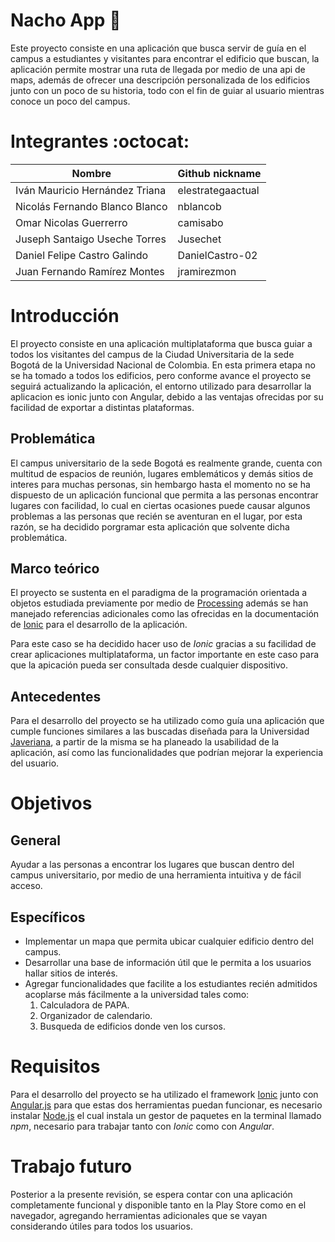 # Nacho App :school:

Este proyecto consiste en una aplicación que busca servir de guía en el campus a estudiantes y visitantes para encontrar el edificio que buscan, la aplicación permite mostrar una ruta de llegada por medio de una api de maps, además de ofrecer una descripción personalizada de los edificios junto con un poco de su historia, todo con el fin de guiar al usuario mientras conoce un poco del campus.

# Integrantes  :octocat:


|            Nombre                | Github nickname   |
|----------------------------------|-------------------|
| Iván Mauricio Hernández Triana   | elestrategaactual |
| Nicolás Fernando Blanco Blanco   |      nblancob     |
| Omar Nicolas Guerrerro           |     camisabo      |
| Juseph Santaigo Useche Torres    |     Jusechet      |
| Daniel Felipe Castro Galindo     |   DanielCastro-02 |
| Juan Fernando Ramírez Montes     |    jramirezmon    |


# Introducción

El proyecto consiste en una aplicación multiplataforma que busca guiar a todos los visitantes del campus de la Ciudad Universitaria de la sede Bogotá de la Universidad Nacional de Colombia. En esta primera etapa no se ha tomado a todos los edificios, pero conforme avance el proyecto se seguirá actualizando la aplicación, el entorno  utilizado para desarrollar la aplicacion es ionic junto con Angular, debido a las ventajas ofrecidas por su facilidad de exportar a distintas plataformas.

## Problemática

El campus universitario de la sede Bogotá es realmente grande, cuenta con multitud de espacios de reunión, lugares emblemáticos y demás sitios de interes para muchas personas, sin hembargo hasta el momento no se ha dispuesto de un aplicación funcional que permita a las personas encontrar lugares con facilidad, lo cual en ciertas ocasiones puede causar algunos problemas a las personas que recién se aventuran en el lugar, por esta razón, se ha decidido porgramar esta aplicación que solvente dicha problemática. 

## Marco teórico

El proyecto se sustenta en el paradigma de la programación orientada a objetos estudiada previamente por medio de [Processing](https://processing.org/tutorials/objects/) además se han manejado referencias adicionales como las ofrecidas en la documentación de [Ionic](https://ionicframework.com/docs) para el desarrollo de la aplicación.

Para este caso se ha decidido hacer uso de *Ionic* gracias a su facilidad de crear aplicaciones multiplataforma, un factor importante en este caso para que la apicación pueda ser consultada desde cualquier dispositivo.

## Antecedentes

Para el desarrollo del proyecto se ha utilizado como guía una aplicación que cumple funciones similares a las buscadas diseñada para la Universidad [Javeriana](https://play.google.com/store/apps/details?id=com.ionicframework.javemovil30721390&hl=es_CO), a partir de la misma se ha planeado la usabilidad de la aplicación, así como las funcionalidades que podrían mejorar la experiencia del usuario.

# Objetivos

## General

Ayudar a las personas a encontrar los lugares que buscan dentro del campus universitario, por medio de una herramienta intuitiva y de fácil acceso.

## Específicos

- Implementar un mapa que permita ubicar cualquier edificio dentro del campus.
- Desarrollar una base de información útil que le permita a los usuarios hallar sitios de interés.
- Agregar funcionalidades que facilite a los estudiantes recién admitidos acoplarse más fácilmente a la universidad tales como:
    1. Calculadora de PAPA.
    2. Organizador de calendario.
    3. Busqueda de edificios donde ven los cursos.

# Requisitos

Para el desarrollo del proyecto se ha utilizado el framework [Ionic](https://ionicframework.com/docs/intro/cli) junto con [Angular.js](https://angular.io/guide/setup-local) para que estas dos herramientas puedan funcionar, es necesario instalar [Node.js](https://nodejs.org/es/) el cual instala un gestor de paquetes en la terminal llamado *npm*, necesario para trabajar tanto con *Ionic* como con *Angular*.

# Trabajo futuro

Posterior a la presente revisión, se espera contar con una aplicación completamente funcional y disponible tanto en la Play Store como en el navegador, agregando herramientas adicionales que se vayan considerando útiles para todos los usuarios. 
